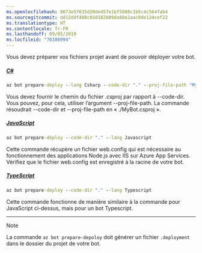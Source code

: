 ```yaml
---
ms.openlocfilehash: 8073e5f635d20de457e1bf5880c1b5c4c564fab4
ms.sourcegitcommit: dd12ddf408c010182b09da88e2aac0de124cef22
ms.translationtype: HT
ms.contentlocale: fr-FR
ms.lasthandoff: 09/05/2019
ms.locfileid: "70386094"
---
```

Vous devez préparer vos fichiers projet avant de pouvoir déployer votre bot. 
<!-- **C# bots** -->
##### <a name="ctabcsharp"></a>[C#](#tab/csharp)

```cmd
az bot prepare-deploy --lang Csharp --code-dir "." --proj-file-path "MyBot.csproj"
```

Vous devez fournir le chemin du fichier .csproj par rapport à --code-dir. Vous pouvez, pour cela, utiliser l’argument --proj-file-path. La commande résoudrait --code-dir et --proj-file-path en « ./MyBot.csproj ».

<!-- **JavaScript bots** -->
##### <a name="javascripttabjavascript"></a>[JavaScript](#tab/javascript)

```cmd
az bot prepare-deploy --code-dir "." --lang Javascript
```

Cette commande récupère un fichier web.config qui est nécessaire au fonctionnement des applications Node.js avec IIS sur Azure App Services. Vérifiez que le fichier web.config est enregistré à la racine de votre bot.

<!-- **TypeScript bots** -->
##### <a name="typescripttabtypescript"></a>[TypeScript](#tab/typescript)

```cmd
az bot prepare-deploy --code-dir "." --lang Typescript
```

Cette commande fonctionne de manière similaire à la commande pour JavaScript ci-dessus, mais pour un bot Typescript.

---

> [!NOTE]
> La commande `az bot prepare-depoloy` doit générer un fichier `.deployment` dans le dossier du projet de votre bot.
